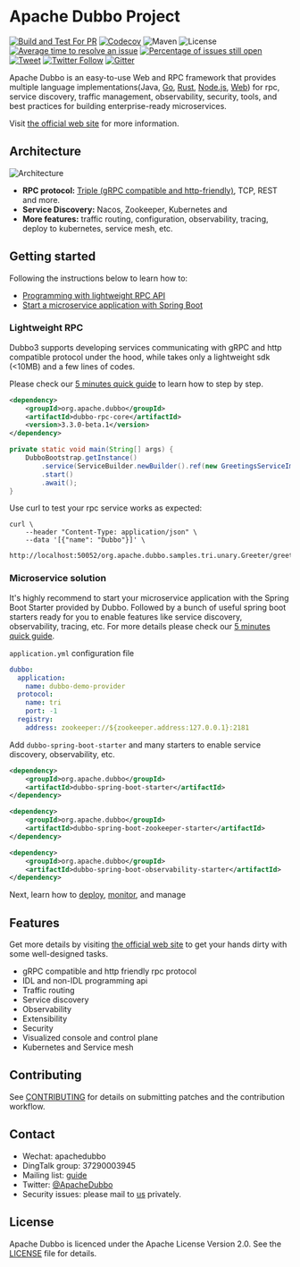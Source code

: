 # Apache Dubbo Project

[![Build and Test For PR](https://github.com/apache/dubbo/actions/workflows/build-and-test-pr.yml/badge.svg)](https://github.com/apache/dubbo/actions/workflows/build-and-test-pr.yml)
[![Codecov](https://codecov.io/gh/apache/dubbo/branch/3.2/graph/badge.svg)](https://codecov.io/gh/apache/dubbo)
![Maven](https://img.shields.io/maven-central/v/org.apache.dubbo/dubbo.svg)
![License](https://img.shields.io/github/license/alibaba/dubbo.svg)
[![Average time to resolve an issue](http://isitmaintained.com/badge/resolution/apache/dubbo.svg)](http://isitmaintained.com/project/apache/dubbo "Average time to resolve an issue")
[![Percentage of issues still open](http://isitmaintained.com/badge/open/apache/dubbo.svg)](http://isitmaintained.com/project/apache/dubbo "Percentage of issues still open")
[![Tweet](https://img.shields.io/twitter/url/http/shields.io.svg?style=social)](https://twitter.com/intent/tweet?text=Apache%20Dubbo%20is%20a%20high-performance%2C%20java%20based%2C%20open%20source%20RPC%20framework.&url=http://dubbo.apache.org/&via=ApacheDubbo&hashtags=rpc,java,dubbo,micro-service)
[![Twitter Follow](https://img.shields.io/twitter/follow/ApacheDubbo.svg?label=Follow&style=social&logoWidth=0)](https://twitter.com/intent/follow?screen_name=ApacheDubbo)
[![Gitter](https://badges.gitter.im/alibaba/dubbo.svg)](https://gitter.im/alibaba/dubbo?utm_source=badge&utm_medium=badge&utm_campaign=pr-badge)

Apache Dubbo is an easy-to-use Web and RPC framework that provides multiple
language implementations(Java, [Go](https://github.com/apache/dubbo-go), [Rust](https://github.com/apache/dubbo-rust), [Node.js](https://github.com/apache/dubbo-js), [Web](https://github.com/apache/dubbo-js)) for rpc, service discovery, traffic management,
observability, security, tools, and best practices for building enterprise-ready microservices.

Visit [the official web site](https://dubbo.apache.org/) for more information.

## Architecture
![Architecture](https://dubbo.apache.org/imgs/architecture.png)

* **RPC protocol:** [Triple (gRPC compatible and http-friendly)](https://dubbo.apache.org/zh-cn/overview/reference/protocols/triple-spec/), TCP, REST and more.
* **Service Discovery:** Nacos, Zookeeper, Kubernetes and
* **More features:** traffic routing, configuration, observability, tracing, deploy to kubernetes, service mesh, etc.

## Getting started
Following the instructions below to learn how to:
* [Programming with lightweight RPC API](#lightweight-rpc)
* [Start a microservice application with Spring Boot](#microservice-solution)

### Lightweight RPC
Dubbo3 supports developing services communicating with gRPC and http compatible protocol under the hood, while takes only a lightweight sdk (<10MB) and a few lines of codes.

Please check our [5 minutes quick guide](https://dubbo.apache.org/zh-cn/overview/quickstart/rpc/java) to learn how to  step by step.

```xml
<dependency>
    <groupId>org.apache.dubbo</groupId>
    <artifactId>dubbo-rpc-core</artifactId>
    <version>3.3.0-beta.1</version>
</dependency>
```

```java
private static void main(String[] args) {
    DubboBootstrap.getInstance()
        .service(ServiceBuilder.newBuilder().ref(new GreetingsServiceImpl()).build())
        .start()
        .await();
}
```

Use curl to test your rpc service works as expected:

```shell
curl \
    --header "Content-Type: application/json" \
    --data '[{"name": "Dubbo"}]' \
    http://localhost:50052/org.apache.dubbo.samples.tri.unary.Greeter/greet/
```

### Microservice solution
It's highly recommend to start your microservice application with the Spring Boot Starter provided by Dubbo. Followed by a bunch of useful spring boot starters ready for you to enable features like service discovery, observability, tracing, etc. For more details please check our [5 minutes quick guide](https://dubbo.apache.org/zh-cn/overview/quickstart/microservice).

`application.yml` configuration file
```yaml
dubbo:
  application:
    name: dubbo-demo-provider
  protocol:
    name: tri
    port: -1
  registry:
    address: zookeeper://${zookeeper.address:127.0.0.1}:2181
```

Add `dubbo-spring-boot-starter` and many starters to enable service discovery, observability, etc.
```xml
<dependency>
    <groupId>org.apache.dubbo</groupId>
    <artifactId>dubbo-spring-boot-starter</artifactId>
</dependency>
```

```xml
<dependency>
    <groupId>org.apache.dubbo</groupId>
    <artifactId>dubbo-spring-boot-zookeeper-starter</artifactId>
</dependency>
```

```xml
<dependency>
    <groupId>org.apache.dubbo</groupId>
    <artifactId>dubbo-spring-boot-observability-starter</artifactId>
</dependency>
```

Next, learn how to [deploy](), [monitor](), and manage

## Features
Get more details by visiting [the official web site](https://cn.dubbo.apache.org/zh-cn/overview/tasks/) to get your hands dirty with some well-designed tasks.

* gRPC compatible and http friendly rpc protocol
* IDL and non-IDL programming api
* Traffic routing
* Service discovery
* Observability
* Extensibility
* Security
* Visualized console and control plane
* Kubernetes and Service mesh

## Contributing
See [CONTRIBUTING](https://github.com/apache/dubbo/blob/master/CONTRIBUTING.md) for details on submitting patches and the contribution workflow.

## Contact
* Wechat: apachedubbo
* DingTalk group: 37290003945
* Mailing list: [guide](https://cn.dubbo.apache.org/zh-cn/contact/)
* Twitter: [@ApacheDubbo](https://twitter.com/ApacheDubbo)
* Security issues: please mail to [us](mailto:security@dubbo.apache.org) privately.

## License
Apache Dubbo is licenced under the Apache License Version 2.0. See the [LICENSE](https://github.com/apache/dubbo/blob/master/LICENSE) file for details.
